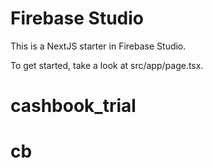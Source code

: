 # Firebase Studio

This is a NextJS starter in Firebase Studio.

To get started, take a look at src/app/page.tsx.
# cashbook_trial
# cb
